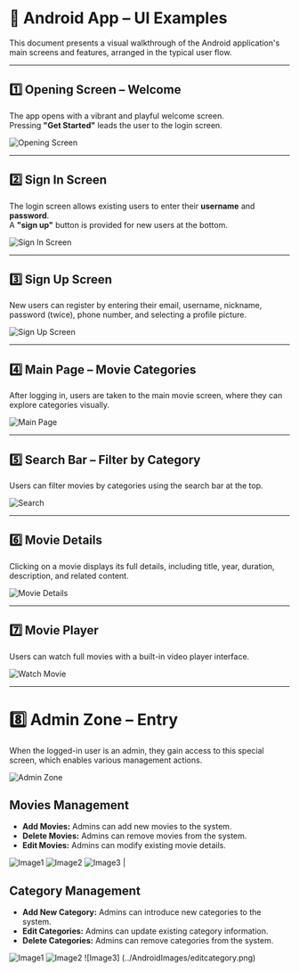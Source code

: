 # 📱 Android App – UI Examples

This document presents a visual walkthrough of the Android application's main screens and features, arranged in the typical user flow.

---

## 1️⃣ Opening Screen – Welcome

The app opens with a vibrant and playful welcome screen.  
Pressing **"Get Started"** leads the user to the login screen.

![Opening Screen](../AndroidImages/welcome.png)

---

## 2️⃣ Sign In Screen

The login screen allows existing users to enter their **username** and **password**.  
A **"sign up"** button is provided for new users at the bottom.

![Sign In Screen](../AndroidImages/signin.png)

---

## 3️⃣ Sign Up Screen

New users can register by entering their email, username, nickname, password (twice), phone number, and selecting a profile picture.

![Sign Up Screen](../AndroidImages/signup.png)

---

## 4️⃣ Main Page – Movie Categories

After logging in, users are taken to the main movie screen, where they can explore categories visually.

![Main Page](../AndroidImages/4mainpage.png)

---

## 5️⃣ Search Bar – Filter by Category

Users can filter movies by categories using the search bar at the top.

![Search](../AndroidImages/5search.png)

---

## 6️⃣ Movie Details

Clicking on a movie displays its full details, including title, year, duration, description, and related content.

![Movie Details](../AndroidImages/6clickonmovie.png)

---

## 7️⃣ Movie Player

Users can watch full movies with a built-in video player interface.

![Watch Movie](../AndroidImages/7watchmovie.png)

---

# 8️⃣ Admin Zone – Entry

When the logged-in user is an admin, they gain access to this special screen, which enables various management actions.

![Admin Zone](../AndroidImages/8adminzone.png)

## Movies Management

- **Add Movies:** Admins can add new movies to the system.
- **Delete Movies:** Admins can remove movies from the system.
- **Edit Movies:** Admins can modify existing movie details.


![Image1](../AndroidImages/addmovie.png) ![Image2](../AndroidImages/deletemovie.png) ![Image3](../AndroidImages/14adminzoneEditMovie.png) |


## Category Management

- **Add New Category:** Admins can introduce new categories to the system.
- **Edit Categories:** Admins can update existing category information.
- **Delete Categories:** Admins can remove categories from the system.



![Image1](../AndroidImages/10CategoryManagmentAddCategory.png) ![Image2](../AndroidImages/managecategories.png) ![Image3] (../AndroidImages/editcategory.png)



